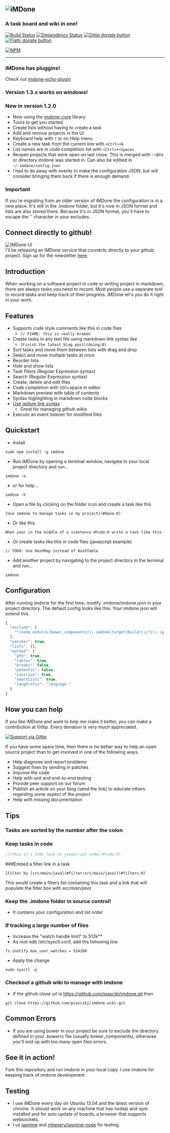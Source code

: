![iMDone](https://raw.githubusercontent.com/piascikj/imdone/master/docs/logo.png)  
----

### A task board and wiki in one!

[![Build Status](https://travis-ci.org/piascikj/imdone.png?branch=master)](https://travis-ci.org/piascikj/imdone)
[![Dependency Status](https://gemnasium.com/piascikj/imdone.png)](https://gemnasium.com/piascikj/imdone)
[![Gittip donate button](http://img.shields.io/gittip/piascikj.png)](https://www.gittip.com/piascikj/ "Donate weekly to this project using Gittip")
[![Flattr donate button](http://img.shields.io/flattr/donate.png?color=yellow)](http://flattr.com/thing/1286067/iMDone "Donate monthly to this project using Flattr")

[![NPM](https://nodei.co/npm/imdone.png)](https://nodei.co/npm/imdone/)

----
### iMDone has pluggins!
Check out [imdone-echo-plugin](https://www.npmjs.org/package/imdone-echo-plugin)

### Version 1.3.x works on windows!

### New in version 1.2.0
- Now using the [imdone-core](https://www.npmjs.org/package/imdone-core) library
- Tours to get you started
- Create lists without having to create a task
- Add and remove projects in the UI
- Keyboard help with `?` or on Help menu
- Create a new task from the current line with `<Ctrl>+k`
- List names are in code completion list with `<Ctrl>+<Space>`
- Reopen projects that were open on last close.  This is merged with --dirs or directory imdone was started in.  Can also be editied in `~/.imdone/config.json`
- I had to do away with events to make the configuration JSON, but will consider bringing them back if there is enough demand.

### Important
If you're migrating from an older version of iMDone the configuration is in a new place.  It's still in the .imdone 
folder, but it's now in JSON format and lists are also stored there.
Because it's in JSON format, you'll have to escape the '\' character in your excludes.

Connect directly to github!
----
![iMDone UI](https://raw.githubusercontent.com/piascikj/imdone/master/docs/images/imdone-ui.png)  
I'll be releasing an iMDone service that connects directly to your github project.  Sign up for the newsletter [here](http://signup.imdoneapp.com).

Introduction
----
When working on a software project in code or writing project in markdown, there are always tasks you need to record.
Most people use a separate tool to record tasks and keep track of their progress.  iMDone let's you do it right in your work.

Features
----
- Supports code style comments like this in code files
  - `// FIXME: this is really broken`
- Create tasks in any text file using markdown link syntax like
  - `[Finish the latest blog post](doing:0)`
- Sort tasks and move them between lists with drag and drop
- Select and move multiple tasks at once
- Reorder lists
- Hide and show lists
- Task filters (Regular Expression syntax) 
- Search (Regular Expression syntax)
- Create, delete and edit files
- Code completion with ctrl+space in editor
- Markdown preview with table of contents
- Syntax highlighting in markdown code blocks 
- [Use gollum link syntax](https://github.com/gollum/gollum/wiki#page-links)
  - Great for managing github wikis
- Execute an event listener for modified files

Quickstart
----
- Install
```
sudo npm install -g imdone
```
- Run iMDone by opening a terminal window, navigate to your local project directory and run...
```
imdone -o
```
- or for help...
```
imdone -h
```
- Open a file by clicking on the folder icon and create a task like this
```
[Use imdone to manage tasks in my project](#done:0)
```
- Or like this
```
When your in the middle of a scentence #todo:0 write a task like this.
```
- Or create tasks like this in code files (javascript example)
```
// TODO: Use HashMap instead of HashTable
```
- Add another project by navigating to the project directory in the terminal and run...
```
imdone
```

Configuration
----
After running imdone for the first time, modify .imdone/imdone.json in your project directory.  The default config looks like this.  Your imdone.json will extend this.
```javascript
{
  "exclude": [
    "^(node_modules|bower_components|\\.imdone|target|build)\\/?|\\.(git|svn)|\\~$|\\.(jpg|png|gif|swp|ttf|otf)$"
  ],
  "watcher": true,
  "lists": [],
  "marked": {
    "gfm": true,
    "tables": true,
    "breaks": false,
    "pedantic": false,
    "sanitize": true,
    "smartLists": true,
    "langPrefix": "language-"
  }
}
```

How you can help
----
If you like iMDone and want to help me make it better, you can make a contribution at Gittip.  Every donation is very much appreciated.  

[![Support via Gittip](https://rawgithub.com/twolfson/gittip-badge/0.1.0/dist/gittip.png)](https://www.gittip.com/piascikj/)

If you have some spare time, then there is no better way to help an open source project than to get involved in one of the following ways.

- Help diagnose and report problems
- Suggest fixes by sending in patches
- Improve the code
- Help with unit and end-to-end testing
- Provide peer support on our forum
- Publish an article on your blog (send the link) to educate others regarding some aspect of the project
- Help with missing documentation

Tips
----
### Tasks are sorted by the number after the colon
### Keep tasks in code  
```javascript
//[this is a todo task in javascript code](#todo:0)
```

###Embed a filter link in a task
```
[Filter by [src/main/java](#filter/src/main/java)](#filters:0)
```  
This would create a filters list containing this task and a link that will populate the filter box with *src/main/java*

### Keep the .imdone folder in source control!
- It contains your configuration and list order

### If tracking a large number of files
  - Increase the "watch handle limit" to 512k**
  - As root edit /etc/sysctl.conf, add the following line
```
fs.inotify.max_user_watches = 524288
```
  - Apply the change
```
sudo sysctl -p
```

### Checkout a github wiki to manage with imdone
  - If the github clone url is https://github.com/piascikj/imdone.git then
```
git clone https://github.com/piascikj/imdone.wiki.git
```

Common Errors
----
- If you are using bower in your project be sure to exclude the directory defined in your .bowerrc file (usually bower_components), otherwise you'll end up with too many open files errors.

See it in action!
----
Fork this repository and run imdone in your local copy.  I use imdone for keeping track of imdone development.

Testing
----
- I use iMDone every day on Ubuntu 13.04 and the latest version of chrome.  It should work on any machine that has nodejs and npm installed and for auto update of boards, a browser that supports websockets.
- I us [jasmine](http://pivotal.github.io/jasmine/) and [mhevery/jasmine-node](https://github.com/mhevery/jasmine-node) for testing.
